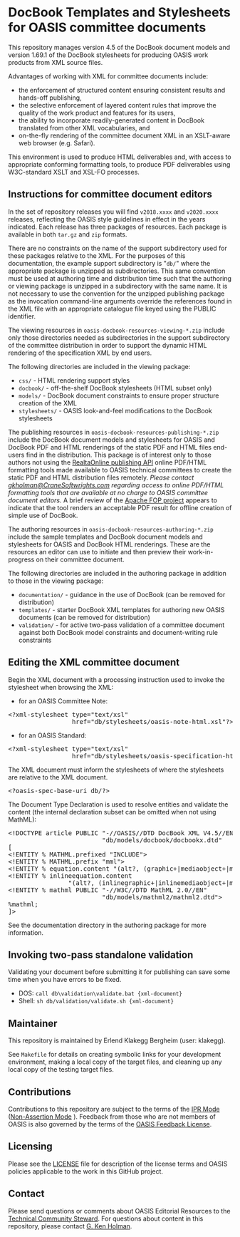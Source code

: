# DocBook Templates and Stylesheets for OASIS committee documents

This repository manages version 4.5 of the DocBook document models and version 1.69.1 of the DocBook stylesheets for producing OASIS work products from XML source files.  

Advantages of working with XML for committee documents include:
- the enforcement of structured content ensuring consistent results and hands-off publishing,
- the selective enforcement of layered content rules that improve the quality of the work product and features for its users,
- the ability to incorporate readily-generated content in DocBook translated from other XML vocabularies, and
- on-the-fly rendering of the committee document XML in an XSLT-aware web browser (e.g. Safari).

This environment is used to produce HTML deliverables and, with access to appropriate conforming formatting tools, to produce PDF deliverables using W3C-standard XSLT and XSL-FO processes.

## Instructions for committee document editors

In the set of repository releases you will find `v2018.xxxx` and `v2020.xxxx` releases, reflecting the OASIS style guidelines in effect in the years indicated. Each release has three packages of resources. Each package is available in both `tar.gz` and `zip` formats.

There are no constraints on the name of the support subdirectory used for these packages relative to the XML. For the purposes of this documentation, the example support subdirectory is "`db/`" where the appropriate package is unzipped as subdirectories. This same convention must be used at authoring time and distribution time such that the authoring or viewing package is unzipped in a subdirectory with the same name. It is not necessary to use the convention for the unzipped publishing package as the invocation command-line arguments override the references found in the XML file with an appropriate catalogue file keyed using the PUBLIC identifier.

The viewing resources in `oasis-docbook-resources-viewing-*.zip` include only those directories needed as subdirectories in the support subdirectory of the committee distribution in order to support the dynamic HTML rendering of the specification XML by end users.

The following directories are included in the viewing package:
- `css/` - HTML rendering support styles
- `docbook/` - off-the-shelf DocBook stylesheets (HTML subset only)
- `models/` - DocBook document constraints to ensure proper structure creation of the XML 
- `stylesheets/` - OASIS look-and-feel modifications to the DocBook stylesheets

The publishing resources in `oasis-docbook-resources-publishing-*.zip` include the DocBook document models and stylesheets for OASIS and DocBook PDF and HTML renderings of the static PDF and HTML files end-users find in the distribution. This package is of interest only to those authors not using the [RealtaOnline publishing API](https://realta.atlassian.net/wiki/spaces/CustandPub/pages/372047860/OASIS+and+DocBook+publishing) online PDF/HTML formatting tools made available to OASIS technical committees to create the static PDF and HTML distribution files remotely. _Please contact gkholman@CraneSoftwrights.com regarding access to online PDF/HTML formatting tools that are available at no charge to OASIS committee document editors._ A brief review of the [Apache FOP project](https://xmlgraphics.apache.org/fop/) appears to indicate that the tool renders an acceptable PDF result for offline creation of simple use of DocBook.

The authoring resources in `oasis-docbook-resources-authoring-*.zip` include the sample templates and DocBook document models and stylesheets for OASIS and DocBook HTML renderings. These are the resources an editor can use to initiate and then preview their work-in-progress on their committee document.

The following directories are included in the authoring package in addition to those in the viewing package:
- `documentation/` - guidance in the use of DocBook (can be removed for distribution)
- `templates/` - starter DocBook XML templates for authoring new OASIS documents (can be removed for distribution)
- `validation/` - for active two-pass validation of a committee document against both DocBook model constraints and document-writing rule constraints 

## Editing the XML committee document

Begin the XML document with a processing instruction used to invoke the stylesheet when browsing the XML: 
- for an OASIS Committee Note:
<pre>&lt;?xml-stylesheet type="text/xsl"
                 href="db/stylesheets/oasis-note-html.xsl"?></pre>

- for an OASIS Standard:
<pre>&lt;?xml-stylesheet type="text/xsl"
                 href="db/stylesheets/oasis-specification-html.xsl"?></pre>

The XML document must inform the stylesheets of where the stylesheets are relative to the XML document.

<pre>&lt;?oasis-spec-base-uri db/?></pre>

The Document Type Declaration is used to resolve entities and validate the content (the internal declaration subset can be omitted when not using MathML):

<pre>
&lt;!DOCTYPE article PUBLIC "-//OASIS//DTD DocBook XML V4.5//EN"
                         "db/models/docbook/docbookx.dtd"
[
&lt;!ENTITY % MATHML.prefixed "INCLUDE">
&lt;!ENTITY % MATHML.prefix "mml">
&lt;!ENTITY % equation.content "(alt?, (graphic+|mediaobject+|mml:math))">
&lt;!ENTITY % inlineequation.content 
                "(alt?, (inlinegraphic+|inlinemediaobject+|mml:math))">
&lt;!ENTITY % mathml PUBLIC "-//W3C//DTD MathML 2.0//EN"
                         "db/models/mathml2/mathml2.dtd">
%mathml;
]></pre>

See the documentation directory in the authoring package for more information.

## Invoking two-pass standalone validation
Validating your document before submitting it for publishing can save some time when you have errors to be fixed.
- DOS: `call db\validation\validate.bat {xml-document}`
- Shell: `sh db/validation/validate.sh {xml-document}`

## Maintainer

This repository is maintained by Erlend Klakegg Bergheim (user: klakegg).

See `Makefile` for details on creating symbolic links for your development environment, making a local copy of the target files, and cleaning up any local copy of the testing target files.

## Contributions

Contributions to this repository are subject to the terms of the [IPR Mode](https://www.oasis-open.org/policies-guidelines/ipr#def-ipr-mode) ([Non-Assertion Mode](https://www.oasis-open.org/policies-guidelines/ipr#Non-Assertion-Mode) ). Feedback from those who are not members of OASIS is also governed by the terms of the [OASIS Feedback License](https://www.oasis-open.org/policies-guidelines/ipr#appendixa).

## Licensing

Please see the [LICENSE](https://github.com/editorial-resources-admin/docbook-templates/blob/master/LICENSE.md) file for description of the license terms and OASIS policies applicable to the work in this GitHub project. 

## Contact

Please send questions or comments about OASIS Editorial Resources to the [Technical Community Steward](mailto:tc-admin@oasis-open.org).  For questions about content in this repository, please contact [G. Ken Holman](mailto:gkholman@CraneSoftwrights.com).
